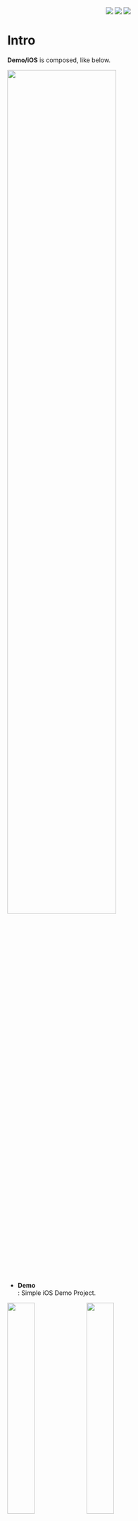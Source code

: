 <div align = "center">
  <img src="https://img.shields.io/badge/iOS-13.0-0099FF?style=flat" />
  <img src="https://img.shields.io/badge/Swift-5-fb4e22?style=flat" />
  <img src="https://img.shields.io/badge/TFLite-2.4.2-BF53FF?style=flat" />
</div>

# Intro

 __Demo/iOS__ is composed, like below.

<img src="https://user-images.githubusercontent.com/17686601/140548368-8d4437fe-861f-46d4-bbea-eed3f4d8365e.png" width="70%"/>

- __Demo__<br />
: Simple iOS Demo Project.

<div class="images-container">
  <img src="https://user-images.githubusercontent.com/17686601/140615200-7863ae9f-bcd7-433f-ab3a-317af9bdd530.jpg" width="35%"/>
  <img src="https://user-images.githubusercontent.com/17686601/140615206-3cb485d0-ee1c-41d7-9b27-15279cb0c612.jpg" width="35%"/>
</div>
<br />

- __BlurDiscriminatorKit__<br />
: Deep-Learning Based Framework. For inference image, use a TFLite(libtensorflow-lite.a, static library).

<br/>

# Usage

- __build BlurDiscriminatorKit.xcframework__
1) in `./BlurDiscriminatorKit`, execute `sh build_blurDiscriminator.sh` in terminal.
2) after building BlurDiscriminatorKit.xcframework, BlurDiscriminatorKit.xcframework will be generated in `./BlurDiscriminatorKit/built_xcframework`
<br/>
<br/>
- __add BlurDiscriminatorKit.xcframework in Xcode Project.__

1) add BlurDiscriminatorKit.xcframework in `Embed Frameworks` and TFLite model.

<img src="https://user-images.githubusercontent.com/17686601/144717621-8c6fdde5-5291-4225-a51c-78d3be0da8b9.png" width="70%"/><br />

2) When you initialize a BlurDiscriminator, You have to pass the path that specify model location. In my case, I locate the model in App main bundle.

<img src="https://user-images.githubusercontent.com/17686601/144718182-e8fb1ca8-0377-4967-af8c-4f0d0113226f.png" width="70%"/><br />

You can download a model, [model directory](https://github.com/syjdev/BlurDiscriminator/tree/feature/master/model).
